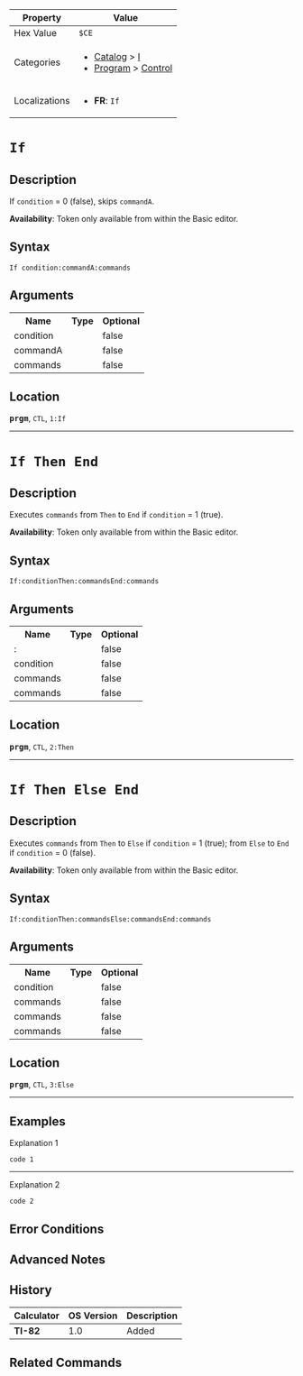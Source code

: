 | Property      | Value |
|---------------|-------|
| Hex Value     | `$CE`|
| Categories    | <ul><li>[Catalog](<../categories/Catalog.md>) > [I](<../categories/Catalog.md#I>)</li><li>[Program](<../categories/Program.md>) > [Control](<../categories/Program.md#Control>)</li></ul> |
| Localizations | <ul><li><b>FR</b>: `If `</li></ul> |

# `If `

## Description
If `condition` = 0 (false), skips `commandA`.


<b>Availability</b>: Token only available from within the Basic editor.

## Syntax
`If condition:commandA:commands`

## Arguments
<table>
<tr><th>Name</th><th>Type</th><th>Optional</th></tr>

<tr><td>condition</td><td></td><td>false</td></tr>

<tr><td>commandA</td><td></td><td>false</td></tr>

<tr><td>commands</td><td></td><td>false</td></tr>

</table>

## Location
<tt><kbd><b>prgm</b></kbd></tt>, `CTL`, `1:If`
<hr>

# `If Then End`

## Description
Executes `commands` from `Then` to `End` if `condition` = 1 (true).


<b>Availability</b>: Token only available from within the Basic editor.

## Syntax
`If:conditionThen:commandsEnd:commands`

## Arguments
<table>
<tr><th>Name</th><th>Type</th><th>Optional</th></tr>

<tr><td>:</td><td></td><td>false</td></tr>

<tr><td>condition</td><td></td><td>false</td></tr>

<tr><td>commands</td><td></td><td>false</td></tr>

<tr><td>commands</td><td></td><td>false</td></tr>

</table>

## Location
<tt><kbd><b>prgm</b></kbd></tt>, `CTL`, `2:Then`
<hr>

# `If Then Else End`

## Description
Executes `commands` from `Then` to `Else` if `condition` = 1 (true); from `Else` to `End` if `condition` = 0 (false).


<b>Availability</b>: Token only available from within the Basic editor.

## Syntax
`If:conditionThen:commandsElse:commandsEnd:commands`

## Arguments
<table>
<tr><th>Name</th><th>Type</th><th>Optional</th></tr>

<tr><td>condition</td><td></td><td>false</td></tr>

<tr><td>commands</td><td></td><td>false</td></tr>

<tr><td>commands</td><td></td><td>false</td></tr>

<tr><td>commands</td><td></td><td>false</td></tr>

</table>

## Location
<tt><kbd><b>prgm</b></kbd></tt>, `CTL`, `3:Else`
<hr>

## Examples

Explanation 1
```ti-basic
code 1
```
---
Explanation 2
```ti-basic
code 2
```

## Error Conditions


## Advanced Notes


## History
| Calculator | OS Version | Description |
|------------|------------|-------------|
| <b>TI-82</b> | 1.0 | Added

## Related Commands

    